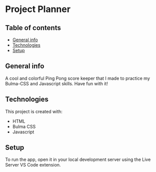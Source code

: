 # Project Planner

## Table of contents

- [General info](#general-info)
- [Technologies](#technologies)
- [Setup](#setup)

## General info

A cool and colorful Ping Pong score keeper that I made to practice my Bulma-CSS and Javascript skills. Have fun with it!

## Technologies

This project is created with:

- HTML
- Bulma CSS
- Javascript

## Setup

To run the app, open it in your local development server using the Live Server VS Code extension.
